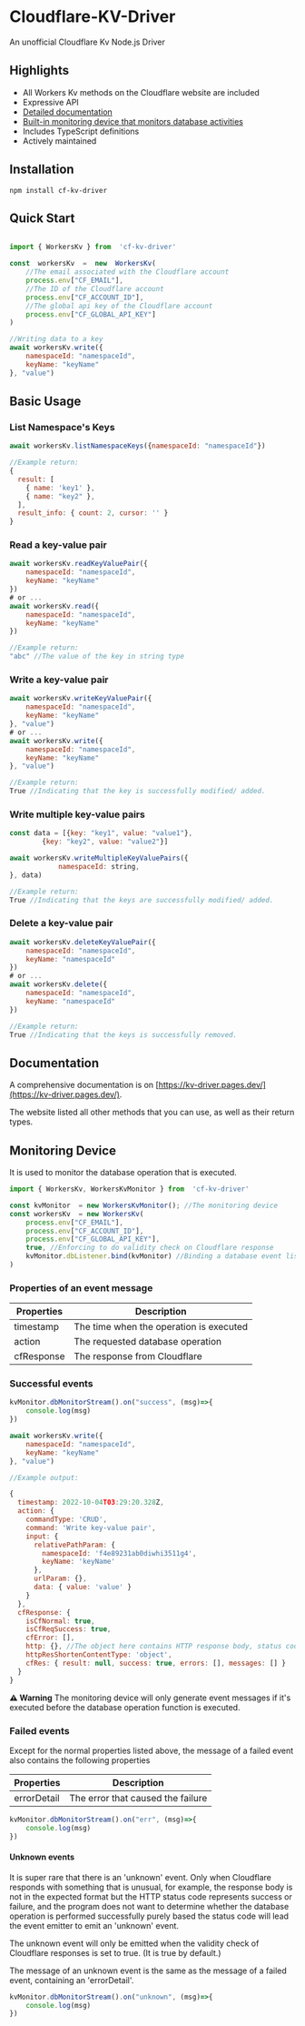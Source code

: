 # Cloudflare-KV-Driver

An unofficial Cloudflare Kv Node.js Driver

## Highlights
- All Workers Kv methods on the Cloudflare website are included
- Expressive API
- [Detailed documentation](#documentation)
- [Built-in monitoring device that monitors database activities](#monitoring-device)
- Includes TypeScript definitions
- Actively maintained

## Installation

```
npm install cf-kv-driver
```

## Quick Start

```js

import { WorkersKv } from  'cf-kv-driver'

const  workersKv  =  new  WorkersKv(
	//The email associated with the Cloudflare account
	process.env["CF_EMAIL"],
	//The ID of the Cloudflare account
	process.env["CF_ACCOUNT_ID"],
	//The global api key of the Cloudflare account
	process.env["CF_GLOBAL_API_KEY"]
)

//Writing data to a key
await workersKv.write({
	namespaceId: "namespaceId",
	keyName: "keyName"
}, "value")
```

## Basic Usage



### List Namespace's Keys

```js
await workersKv.listNamespaceKeys({namespaceId: "namespaceId"})
```

```js
//Example return:
{
  result: [
    { name: 'key1' },
    { name: "key2" },
  ],
  result_info: { count: 2, cursor: '' }
}
```

### Read a key-value pair

```js
await workersKv.readKeyValuePair({
	namespaceId: "namespaceId",
	keyName: "keyName"
})
# or ...
await workersKv.read({
	namespaceId: "namespaceId",
	keyName: "keyName"
})
```

```js
//Example return:
"abc" //The value of the key in string type
```


### Write a key-value pair

```js
await workersKv.writeKeyValuePair({
	namespaceId: "namespaceId",
	keyName: "keyName"
}, "value")
# or ...
await workersKv.write({
	namespaceId: "namespaceId",
	keyName: "keyName"
}, "value")
```

```js
//Example return:
True //Indicating that the key is successfully modified/ added.
```

### Write multiple key-value pairs

```js
const data = [{key: "key1", value: "value1"}, 
		{key: "key2", value: "value2"}]

await workersKv.writeMultipleKeyValuePairs({
            namespaceId: string,
}, data)
```

```js
//Example return:
True //Indicating that the keys are successfully modified/ added.
```

### Delete a key-value pair

```js
await workersKv.deleteKeyValuePair({
	namespaceId: "namespaceId",
	keyName: "namespaceId"
})
# or ...
await workersKv.delete({
	namespaceId: "namespaceId",
	keyName: "namespaceId"
})
```

```js
//Example return:
True //Indicating that the keys is successfully removed.
```

## Documentation
A comprehensive documentation is on [https://kv-driver.pages.dev/](https://kv-driver.pages.dev/).

The website listed all other methods that you can use, as well as their return types.


## Monitoring Device
It is used to monitor the database operation that is executed.

```js
import { WorkersKv, WorkersKvMonitor } from  'cf-kv-driver'

const kvMonitor  = new WorkersKvMonitor(); //The monitoring device
const workersKv  = new WorkersKv(
	process.env["CF_EMAIL"],
	process.env["CF_ACCOUNT_ID"],
	process.env["CF_GLOBAL_API_KEY"],
	true, //Enforcing to do validity check on Cloudflare response
	kvMonitor.dbListener.bind(kvMonitor) //Binding a database event listener to the driver
)
```
### Properties of  an event message
| Properties | Description |
|--|--|
| timestamp | The time when the operation is executed |
| action | The requested database operation |
| cfResponse | The response from Cloudflare

### Successful events

```js
kvMonitor.dbMonitorStream().on("success", (msg)=>{
	console.log(msg)
})

await workersKv.write({
	namespaceId: "namespaceId",
	keyName: "keyName"
}, "value")
```

```js
//Example output: 

{
  timestamp: 2022-10-04T03:29:20.328Z, 
  action: {
    commandType: 'CRUD',
    command: 'Write key-value pair',
    input: {
      relativePathParam: {
        namespaceId: 'f4e89231ab0diwhi3511g4',
        keyName: 'keyName'
      },
      urlParam: {},
      data: { value: 'value' }
    }
  },
  cfResponse: {
    isCfNormal: true,
    isCfReqSuccess: true,
    cfError: [],
    http: {}, //The object here contains HTTP response body, status code, and headers.
    httpResShortenContentType: 'object',
    cfRes: { result: null, success: true, errors: [], messages: [] }
  }
}
```

**:warning: Warning**
The monitoring device will only generate event messages if it's executed before the database operation function is executed.

### Failed events
 
 Except for the normal properties listed above, the message of a failed event also contains the following properties
 
 | Properties | Description |
 | -- | -- |
 | errorDetail | The error that caused the failure |
 
```js
kvMonitor.dbMonitorStream().on("err", (msg)=>{
	console.log(msg)
})
```

#### Unknown events
 
It is super rare that there is an 'unknown' event. Only when Cloudflare responds with something that is unusual, for example, the response body is not in the expected format but the HTTP status code represents success or failure, and the program does not want to determine whether the database operation is performed successfully purely based the status code will lead the event emitter to emit an 'unknown' event.

The unknown event will only be emitted when the validity check of Cloudflare responses is set to true. (It is true by default.)

The message of an unknown event is the same as the message of a failed event, containing an 'errorDetail'.
 
```js
kvMonitor.dbMonitorStream().on("unknown", (msg)=>{
	console.log(msg)
})
```
